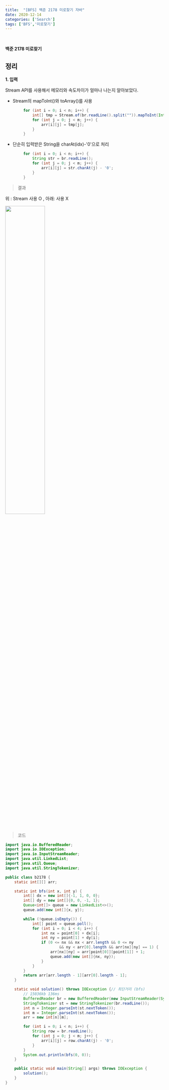 ```yaml
---
title:  "[BFS] 백준 2178 미로찾기 자바"
date: 2020-12-14
categories: ['Search']
tags: ['BFS','미로찾기']
---
```

<br>

**백준 2178 미로찾기**
<br>

## 정리

**1. 입력**<br>

Stream API를 사용해서 메모리와 속도차이가 얼마나 나는지 알아보았다. 

- Stream의 mapToInt()와 toArray()를 사용

```java
        for (int i = 0; i < n; i++) {
            int[] tmp = Stream.of(br.readLine().split("")).mapToInt(Integer::parseInt).toArray();
            for (int j = 0; j < m; j++) {
                arr[i][j] = tmp[j];
            }
        }
```

- 단순히 입력받은 String을 charAt(idx)-'0'으로 처리

```java
        for (int i = 0; i < n; i++) {
            String str = br.readLine();
            for (int j = 0; j < m; j++) {
                arr[i][j] = str.charAt(j) - '0';
            }
        }
```

> 결과<br>

위 : Stream 사용 O , 아래: 사용 X<br>

<img src="https://user-images.githubusercontent.com/62331803/102159139-48c13380-3ec6-11eb-9eae-dadf02559195.png" width="50%"><br>
<br>

> 코드

```java
import java.io.BufferedReader;
import java.io.IOException;
import java.io.InputStreamReader;
import java.util.LinkedList;
import java.util.Queue;
import java.util.StringTokenizer;

public class b2178 {
    static int[][] arr;

    static int bfs(int x, int y) {
        int[] dx = new int[]{-1, 1, 0, 0};
        int[] dy = new int[]{0, 0, -1, 1};
        Queue<int[]> queue = new LinkedList<>();
        queue.add(new int[]{x, y});

        while (!queue.isEmpty()) {
            int[] point = queue.poll();
            for (int i = 0; i < 4; i++) {
                int nx = point[0] + dx[i];
                int ny = point[1] + dy[i];
                if (0 <= nx && nx < arr.length && 0 <= ny
                        && ny < arr[0].length && arr[nx][ny] == 1) {
                    arr[nx][ny] = arr[point[0]][point[1]] + 1;
                    queue.add(new int[]{nx, ny});
                }
            }
        }
        return arr[arr.length - 1][arr[0].length - 1];
    }

    static void solution() throws IOException {// 최단거리 (bfs)
        // 15036kb 136ms
        BufferedReader br = new BufferedReader(new InputStreamReader(System.in));
        StringTokenizer st = new StringTokenizer(br.readLine());
        int n = Integer.parseInt(st.nextToken());
        int m = Integer.parseInt(st.nextToken());
        arr = new int[n][m];

        for (int i = 0; i < n; i++) {
            String row = br.readLine();
            for (int j = 0; j < m; j++) {
                arr[i][j] = row.charAt(j) - '0';
            }
        }
        System.out.println(bfs(0, 0));
    }

    public static void main(String[] args) throws IOException {
        solution();
    }
}

```


<br><br>